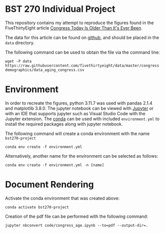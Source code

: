 # BST 270 Individual Project

This repository contains my attempt to reproduce the figures found in the FiveThirtyEight article [Congress Today Is Older Than It's Ever Been](https://fivethirtyeight.com/features/aging-congress-boomers/).  

The data for this article can be found on [github](https://github.com/fivethirtyeight/data/tree/master/congress-demographics), and should be placed in the `data` directory.

The following command can be used to obtain the file via the command line: 

```
wget -P data https://raw.githubusercontent.com/fivethirtyeight/data/master/congress-demographics/data_aging_congress.csv
```

# Environment

In order to recreate the figures, python 3.11.7 was used with pandas 2.1.4 and matplotlib 3.8.0.  The jupyter notebook can be viewed with [Jupyter](https://jupyter.org/) or with an IDE that supports jupyter such as Visual Studio Code with the Jupyter extension.  The [conda](https://docs.conda.io/en/latest/) can be used with included `environment.yml` to install the required packages along with jupyter notebook.

The following command will create a conda environment with the name  `bst270-project`

```
conda env create -f environment.yml
```

Alternatively, another name for the environment can be selected as follows:

```
conda env create -f environment.yml -n [name]
```

# Document Rendering

Activate the conda environment that was created above:

```
conda activate bst270-project
```

Creation of the pdf file can be performed with the following command:

```
jupyter nbconvert code/congress_age.ipynb --to=pdf --output-dir=.
```

